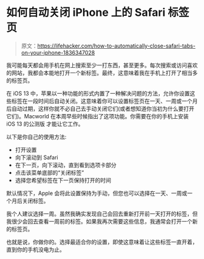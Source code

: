 # 如何自动关闭 iPhone 上的 Safari 标签页

> 原文：<https://lifehacker.com/how-to-automatically-close-safari-tabs-on-your-iphone-1836347028>

我可能每天都会用手机在网上搜索至少一打东西，甚至更多。每次搜索或访问喜欢的网站，我都会本能地打开一个新标签。最终，这意味着我在手机上打开了相当多的标签页。



在 iOS 13 中，苹果以一种功能的形式内置了一种解决问题的方法，允许你设置这些标签在一段时间后自动关闭。这意味着你可以设置标签页在一天、一周或一个月后自动过期，这样你就不必自己去手动关闭它们(或者想知道你当初为什么要打开它们)。Macworld 在本周早些时候指出了这项功能。你需要在你的手机上安装 iOS 13 的公测版 才能让它工作。

以下是你自己的使用方法:

*   打开设置
*   向下滚动到 Safari
*   在下一页，向下滚动，直到看到选项卡部分
*   点击该菜单底部的“关闭标签”
*   选择您希望标签在下一页保持打开的时间

默认情况下，Apple 会将此设置保持为手动，但您也可以选择在一天、一周或一个月后关闭标签。

我个人建议选择一周。虽然我确实发现自己会回去重新打开前一天打开的标签，但我很少会回去查看一周前的标签。如果我再次需要这些信息，我通常会打开一个新的标签页。

也就是说，你做你的。选择最适合你的设置，即使这意味着让这些标签一直开着，直到你的手机没电为止。